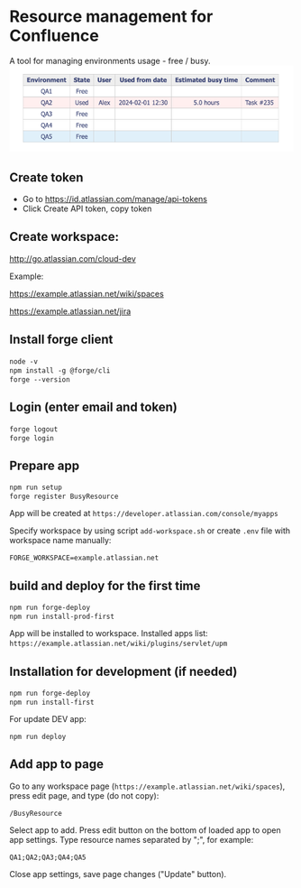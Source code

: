 # Resource management for Confluence

A tool for managing environments usage - free / busy.
![11](img1.png)

## Create token
- Go to https://id.atlassian.com/manage/api-tokens
- Click Create API token, copy token

## Create workspace:
http://go.atlassian.com/cloud-dev

Example:

https://example.atlassian.net/wiki/spaces

https://example.atlassian.net/jira

## Install forge client
```shell
node -v
npm install -g @forge/cli
forge --version
```

## Login (enter email and token)
```shell
forge logout
forge login
```

## Prepare app
```shell
npm run setup
forge register BusyResource
```

App will be created at `https://developer.atlassian.com/console/myapps`

Specify workspace by using script `add-workspace.sh` or create `.env` file with workspace name manually:
```
FORGE_WORKSPACE=example.atlassian.net
```

## build and deploy for the first time
```shell
npm run forge-deploy
npm run install-prod-first
```

App will be installed to workspace.
Installed apps list: `https://example.atlassian.net/wiki/plugins/servlet/upm`

## Installation for development (if needed)
```shell
npm run forge-deploy
npm run install-first
```

For update DEV app:
```shell
npm run deploy
```

## Add app to page
Go to any workspace page (`https://example.atlassian.net/wiki/spaces`), press edit page, and type (do not copy):
```
/BusyResource
```

Select app to add. Press edit button on the bottom of loaded app to open app settings.
Type resource names separated by ";", for example:
```
QA1;QA2;QA3;QA4;QA5
```

Close app settings, save page changes ("Update" button).
